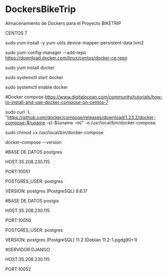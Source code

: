 # DockersBikeTrip
Almacenamiento de Dockers para el Proyecto BIKETRIP


CENTOS 7 

sudo yum install -y yum-utils device-mapper-persistent-data lvm2 

sudo yum-config-manager --add-repo https://download.docker.com/linux/centos/docker-ce.repo 

sudo yum install docker 

sudo systemctl start docker 

sudo systemctl enable docker 

#Docker compose https://www.digitalocean.com/community/tutorials/how-to-install-and-use-docker-compose-on-centos-7

sudo curl -L "https://github.com/docker/compose/releases/download/1.23.2/docker-compose-$(uname -s)-$(uname -m)" -o /usr/local/bin/docker-compose

sudo chmod +x /usr/local/bin/docker-compose

docker-compose --version



#BASE DE DATOS postgres

HOST:35.208.230.115

PORT:10051

POSTGRES_USER: postgres

VERSION: postgres (PostgreSQL) 9.6.17



#BASE DE DATOS postgis

HOST:35.208.230.115

PORT:10050

POSTGRES_USER: postgres

VERSION: postgres (PostgreSQL) 11.2 (Debian 11.2-1.pgdg90+1)




#SERVIDOR DJANGO

HOST:35.208.230.115

PORT:10052
